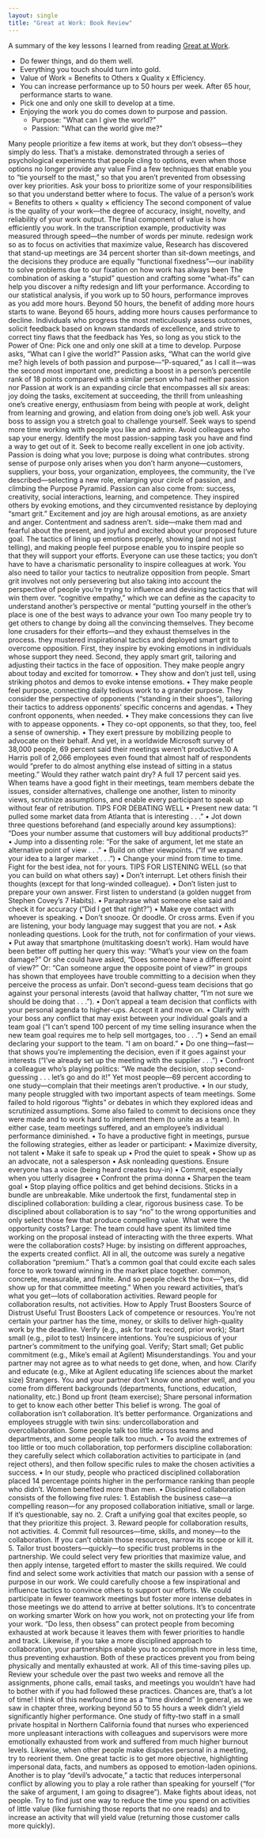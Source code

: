 ```yaml
---
layout: single
title: "Great at Work: Book Review"
---
```


A summary of the key lessons I learned from reading [Great at Work](https://www.amazon.com/dp/B074ZKB2QT/).

- Do fewer things, and do them well.
- Everything you touch should turn into gold.
- Value of Work = Benefits to Others x Quality x Efficiency.
- You can increase performance up to 50 hours per week. After 65 hour, performance starts to wane.
- Pick one and only one skill to develop at a time.
- Enjoying the work you do comes down to purpose and passion.
  - Purpose: "What can I give the world?"
  - Passion: "What can the world give me?"

Many people prioritize a few items at work, but they don’t obsess—they simply do less. That’s a mistake.
demonstrated through a series of psychological experiments that people cling to options, even when those options no longer provide any value
Find a few techniques that enable you to “tie yourself to the mast,” so that you aren’t prevented from obsessing over key priorities. Ask your boss to prioritize some of your responsibilities so that you understand better where to focus.
The value of a person’s work = Benefits to others × quality × efficiency
The second component of value is the quality of your work—the degree of accuracy, insight, novelty, and reliability of your work output.
The final component of value is how efficiently you work. In the transcription example, productivity was measured through speed—the number of words per minute.
redesign work so as to focus on activities that maximize value,
Research has discovered that stand-up meetings are 34 percent shorter than sit-down meetings, and the decisions they produce are equally
“functional fixedness”—our inability to solve problems due to our fixation on how work has always been
The combination of asking a “stupid” question and crafting some “what-ifs” can help you discover a nifty redesign and lift your performance.
According to our statistical analysis, if you work up to 50 hours, performance improves as you add more hours. Beyond 50 hours, the benefit of adding more hours starts to wane. Beyond 65 hours, adding more hours causes performance to decline.
Individuals who progress the most meticulously assess outcomes, solicit feedback based on known standards of excellence, and strive to correct tiny flaws that the feedback has
Yes, so long as you stick to the Power of One: Pick one and only one skill at a time to develop.
Purpose asks, “What can I give the world?” Passion asks, “What can the world give me?
high levels of both passion and purpose—“P-squared,” as I call it—was the second most important one, predicting a boost in a person’s percentile rank of 18 points compared with a similar person who had neither passion nor
Passion at work is an expanding circle that encompasses all six areas: joy doing the tasks, excitement at succeeding, the thrill from unleashing one’s creative energy, enthusiasm from being with people at work, delight from learning and growing, and elation from doing one’s job well.
Ask your boss to assign you a stretch goal to challenge yourself. Seek ways to spend more time working with people you like and admire. Avoid colleagues who sap your energy. Identify the most passion-sapping task you have and find a way to get out of it. Seek to become really excellent in one job activity.
Passion is doing what you love; purpose is doing what contributes.
strong sense of purpose only arises when you don’t harm anyone—customers, suppliers, your boss, your organization, employees, the community, the
I’ve described—selecting a new role, enlarging your circle of passion, and climbing the Purpose Pyramid.
Passion can also come from: success, creativity, social interactions, learning, and competence.
They inspired others by evoking emotions, and they circumvented resistance by deploying “smart grit.”
Excitement and joy are high arousal emotions, as are anxiety and anger. Contentment and sadness aren’t.
side—make them mad and fearful about the present, and joyful and excited about your proposed future goal.
The tactics of lining up emotions properly, showing (and not just telling), and making people feel purpose enable you to inspire people so that they will support your efforts. Everyone can use these tactics; you don’t have to have a charismatic personality to inspire colleagues at work.
You also need to tailor your tactics to neutralize opposition from people.
Smart grit involves not only persevering but also taking into account the perspective of people you’re trying to influence and devising tactics that will win them over.
“cognitive empathy,” which we can define as the capacity to understand another’s perspective or mental
“putting yourself in the other’s place is one of the best ways to advance your own
Too many people try to get others to change by doing all the convincing themselves. They become lone crusaders for their efforts—and they exhaust themselves in the process.
they mustered inspirational tactics and deployed smart grit to overcome opposition.
First, they inspire by evoking emotions in individuals whose support they need. Second, they apply smart grit, tailoring and adjusting their tactics in the face of opposition.
They make people angry about today and excited for tomorrow. • They show and don’t just tell, using striking photos and demos to evoke intense emotions. • They make people feel purpose, connecting daily tedious work to a grander purpose.
They consider the perspective of opponents (“standing in their shoes”), tailoring their tactics to address opponents’ specific concerns and agendas. • They confront opponents, when needed. • They make concessions they can live with to appease opponents. • They co-opt opponents, so that they, too, feel a sense of ownership. • They exert pressure by mobilizing people to advocate on their behalf.
And yet, in a worldwide Microsoft survey of 38,000 people, 69 percent said their meetings weren’t productive.10 A Harris poll of 2,066 employees even found that almost half of respondents would “prefer to do almost anything else instead of sitting in a status meeting.” Would they rather watch paint dry? A full 17 percent said yes.
When teams have a good fight in their meetings, team members debate the issues, consider alternatives, challenge one another, listen to minority views, scrutinize assumptions, and enable every participant to speak up without fear of retribution.
TIPS FOR DEBATING WELL • Present new data: “I pulled some market data from Atlanta that is interesting . . .” • Jot down three questions beforehand (and especially around key assumptions): “Does your number assume that customers will buy additional products?” • Jump into a dissenting role: “For the sake of argument, let me state an alternative point of view . . .” • Build on other viewpoints. (“If we expand your idea to a larger market . . .”) • Change your mind from time to time. Fight for the best idea, not for yours. TIPS FOR LISTENING WELL (so that you can build on what others say) • Don’t interrupt. Let others finish their thoughts (except for that long-winded colleague). • Don’t listen just to prepare your own answer. First listen to understand (a golden nugget from Stephen Covey’s 7 Habits). • Paraphrase what someone else said and check it for accuracy (“Did I get that right?”) • Make eye contact with whoever is speaking. • Don’t snooze. Or doodle. Or cross arms. Even if you are listening, your body language may suggest that you are not. • Ask nonleading questions. Look for the truth, not for confirmation of your views. • Put away that smartphone (multitasking doesn’t work).
Ham would have been better off putting her query this way: “What’s your view on the foam damage?” Or she could have asked, “Does someone have a different point of view?” Or: “Can someone argue the opposite point of view?”
in groups has shown that employees have trouble committing to a decision when they perceive the process as unfair.
Don’t second-guess team decisions that go against your personal interests (avoid that hallway chatter, “I’m not sure we should be doing that . . .”). • Don’t appeal a team decision that conflicts with your personal agenda to higher-ups. Accept it and move on. • Clarify with your boss any conflict that may exist between your individual goals and a team goal (“I can’t spend 100 percent of my time selling insurance when the new team goal requires me to help sell mortgages, too . . .”) • Send an email declaring your support to the team. “I am on board.” • Do one thing—fast—that shows you’re implementing the decision, even if it goes against your interests (“I’ve already set up the meeting with the supplier . . .”) • Confront a colleague who’s playing politics: “We made the decision, stop second-guessing . . . let’s go and do it!”
Yet most people—69 percent according to one study—complain that their meetings aren’t productive. • In our study, many people struggled with two important aspects of team meetings. Some failed to hold rigorous “fights” or debates in which they explored ideas and scrutinized assumptions. Some also failed to commit to decisions once they were made and to work hard to implement them (to unite as a team). In either case, team meetings suffered, and an employee’s individual performance diminished. • To have a productive fight in meetings, pursue the following strategies, either as leader or participant: • Maximize diversity, not talent • Make it safe to speak up • Prod the quiet to speak • Show up as an advocate, not a salesperson • Ask nonleading questions.
Ensure everyone has a voice (being heard creates buy-in) • Commit, especially when you utterly disagree • Confront the prima donna • Sharpen the team goal • Stop playing office politics and get behind decisions.
Sticks in a bundle are unbreakable.
Mike undertook the first, fundamental step in disciplined collaboration: building a clear, rigorous business case.
To be disciplined about collaboration is to say “no” to the wrong opportunities and only select those few that produce compelling value.
What were the opportunity costs? Large: The team could have spent its limited time working on the proposal instead of interacting with the three experts. What were the collaboration costs? Huge: by insisting on different approaches, the experts created conflict. All in all, the outcome was surely a negative collaboration “premium.”
That’s a common goal that could excite each sales force to work toward winning in the market place together.
common, concrete, measurable, and finite.
And so people check the box—“yes, did show up for that committee meeting.” When you reward activities, that’s what you get—lots of collaboration activities.
Reward people for collaboration results, not activities.
How to Apply Trust Boosters Source of Distrust Useful Trust Boosters Lack of competence or resources. You’re not certain your partner has the time, money, or skills to deliver high-quality work by the deadline. Verify (e.g., ask for track record, prior work); Start small (e.g., pilot to test) Insincere intentions. You’re suspicious of your partner’s commitment to the unifying goal. Verify; Start small; Get public commitment (e.g., Mike’s email at Agilent) Misunderstandings. You and your partner may not agree as to what needs to get done, when, and how. Clarify and educate (e.g., Mike at Agilent educating life sciences about the market size) Strangers. You and your partner don’t know one another well, and you come from different backgrounds (departments, functions, education, nationality, etc.) Bond up front (team exercise); Share personal information to get to know each other better
This belief is wrong. The goal of collaboration isn’t collaboration. It’s better performance.
Organizations and employees struggle with twin sins: undercollaboration and overcollaboration. Some people talk too little across teams and departments, and some people talk too much. • To avoid the extremes of too little or too much collaboration, top performers discipline collaboration: they carefully select which collaboration activities to participate in (and reject others), and then follow specific rules to make the chosen activities a success. • In our study, people who practiced disciplined collaboration placed 14 percentage points higher in the performance ranking than people who didn’t. Women benefited more than men. • Disciplined collaboration consists of the following five rules: 1. Establish the business case—a compelling reason—for any proposed collaboration initiative, small or large. If it’s questionable, say no. 2. Craft a unifying goal that excites people, so that they prioritize this project. 3. Reward people for collaboration results, not activities. 4. Commit full resources—time, skills, and money—to the collaboration. If you can’t obtain those resources, narrow its scope or kill it. 5. Tailor trust boosters—quickly—to specific trust problems in the partnership.
We could select very few priorities that maximize value, and then apply intense, targeted effort to master the skills required. We could find and select some work activities that match our passion with a sense of purpose in our work. We could carefully choose a few inspirational and influence tactics to convince others to support our efforts. We could participate in fewer teamwork meetings but foster more intense debates in those meetings we do attend to arrive at better solutions.
It’s to concentrate on working smarter Work on how you work, not on protecting your life from your work.
“Do less, then obsess” can protect people from becoming exhausted at work because it leaves them with fewer priorities to handle and track. Likewise, if you take a more disciplined approach to collaboration, your partnerships enable you to accomplish more in less time, thus preventing exhaustion. Both of these practices prevent you from being physically and mentally exhausted at work.
All of this time-saving piles up. Review your schedule over the past two weeks and remove all the assignments, phone calls, email tasks, and meetings you wouldn’t have had to bother with if you had followed these practices. Chances are, that’s a lot of time! I think of this newfound time as a “time dividend”
In general, as we saw in chapter three, working beyond 50 to 55 hours a week didn’t yield significantly higher performance.
One study of fifty-two staff in a small private hospital in Northern California found that nurses who experienced more unpleasant interactions with colleagues and supervisors were more emotionally exhausted from work and suffered from much higher burnout levels.
Likewise, when other people make disputes personal in a meeting, try to reorient them. One great tactic is to get more objective, highlighting impersonal data, facts, and numbers as opposed to emotion-laden opinions.
Another is to play “devil’s advocate,” a tactic that reduces interpersonal conflict by allowing you to play a role rather than speaking for yourself (“for the sake of argument, I am going to disagree”). Make fights about ideas, not people.
Try to find just one way to reduce the time you spend on activities of little value (like furnishing those reports that no one reads) and to increase an activity that will yield value (returning those customer calls more quickly).
